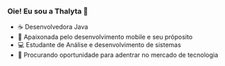 ### Oie! Eu sou a Thalyta 💜


- ☕ Desenvolvedora Java
- 🤍 Apaixonada pelo desenvolvimento mobile e seu próposito
- 💻 Estudante de Análise e desenvolvimento de sistemas
- 🔎 Procurando oportunidade para adentrar no mercado de tecnologia
  <br>
  

                     
